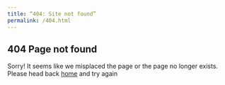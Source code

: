 ```yaml
---
title: “404: Site not found”
permalink: /404.html
---
```


## 404 Page not found

Sorry! It seems like we misplaced the page or the page no longer exists. Please head back [home]({{site.baseurl}}) and try again